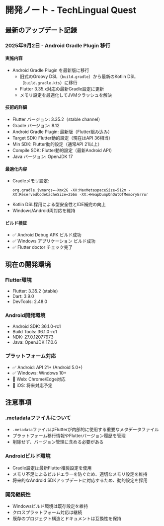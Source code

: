 # 開発ノート - TechLingual Quest

## 最新のアップデート記録

### 2025年9月2日 - Android Gradle Plugin 移行

#### 実施内容
- Android Gradle Plugin を最新版に移行
	- 旧式のGroovy DSL（`build.gradle`）から最新のKotlin DSL（`build.gradle.kts`）に移行
	- Flutter 3.35.x対応の最新Gradle設定に更新
	- メモリ設定を最適化してJVMクラッシュを解決

#### 技術的詳細
- Flutter バージョン: 3.35.2（stable channel）
- Gradle バージョン: 8.12
- Android Gradle Plugin: 最新版（Flutter組み込み）
- Target SDK: Flutter動的設定（現在はAPI 36相当）
- Min SDK: Flutter動的設定（通常API 21以上）
- Compile SDK: Flutter動的設定（最新Android API）
- Java バージョン: OpenJDK 17

#### 最適化内容
- Gradleメモリ設定:
	```properties
	org.gradle.jvmargs=-Xmx2G -XX:MaxMetaspaceSize=512m -XX:ReservedCodeCacheSize=256m -XX:+HeapDumpOnOutOfMemoryError
	```
- Kotlin DSL採用による型安全性とIDE補完の向上
- Windows/Android両対応を維持

#### ビルド検証
- ✅ Android Debug APK ビルド成功
- ✅ Windows アプリケーション ビルド成功
- ✅ Flutter doctor チェック完了

## 現在の開発環境

### Flutter環境
- Flutter: 3.35.2 (stable)
- Dart: 3.9.0
- DevTools: 2.48.0

### Android開発環境
- Android SDK: 36.1.0-rc1
- Build Tools: 36.1.0-rc1
- NDK: 27.0.12077973
- Java: OpenJDK 17.0.6

### プラットフォーム対応
- ✅ Android: API 21+ (Android 5.0+)
- ✅ Windows: Windows 10+
- 🔧 Web: Chrome/Edge対応
- 🔧 iOS: 将来対応予定

## 注意事項

### .metadataファイルについて
- `.metadata`ファイルはFlutterが内部的に使用する重要なメタデータファイル
- プラットフォーム移行情報やFlutterバージョン履歴を管理
- 削除せず、バージョン管理に含める必要がある

### Androidビルド環境
- Gradle設定は最新Flutter推奨設定を使用
- メモリ不足によるビルドエラーを防ぐため、適切なメモリ設定を維持
- 将来的なAndroid SDKアップデートに対応するため、動的設定を採用

### 開発継続性
- Windowsビルド環境は既存設定を維持
- クロスプラットフォーム対応は継続
- 既存のプロジェクト構造とドキュメントは互換性を保持
